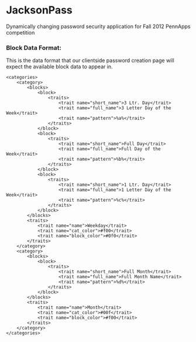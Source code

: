 # JacksonPass

Dynamically changing password security application for Fall 2012 PennApps competition


### Block Data Format:

This is the data format that our clientside password creation page will expect the available
block data to appear in.

	<categories>
		<category>
			<blocks>
				<block>
					<traits>
						<trait name="short_name">3 Ltr. Day</trait>
						<trait name="full_name">3 Letter Day of the Week</trait>
						<trait name="pattern">%a%</trait>
					</traits>
				</block>
				<block>
					<traits>
						<trait name="short_name">Full Day</trait>
						<trait name="full_name">Full Day of the Week</trait>
						<trait name="pattern">%b%</trait>
					</traits>
				</block>
				<block>
					<traits>
						<trait name="short_name">1 Ltr. Day</trait>
						<trait name="full_name">1 Letter Day of the Week</trait>
						<trait name="pattern">%c%</trait>
					</traits>
				</block>
			</blocks>
			<traits>
				<trait name="name">Weekday</trait>
				<trait name="cat_color">#f00</trait>
				<trait name="block_color">#0f0</trait>
			</traits>
		</category>
		<category>
			<blocks>
				<block>
					<traits>
						<trait name="short_name">Full Month</trait>
						<trait name="full_name">Full Month Name</trait>
						<trait name="pattern">%d%</trait>
					</traits>
				</block>
			</blocks>
			<traits>
				<trait name="name">Month</trait>
				<trait name="cat_color">#00f</trait>
				<trait name="block_color">#f00</trait>
			</traits>
		</category>
	</categories>



